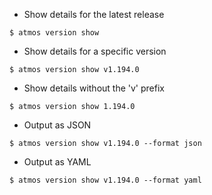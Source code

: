 - Show details for the latest release

```
$ atmos version show
```

- Show details for a specific version

```
$ atmos version show v1.194.0
```

- Show details without the 'v' prefix

```
$ atmos version show 1.194.0
```

- Output as JSON

```
$ atmos version show v1.194.0 --format json
```

- Output as YAML

```
$ atmos version show v1.194.0 --format yaml
```
